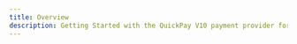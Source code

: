 ```yaml
---
title: Overview
description: Getting Started with the QuickPay V10 payment provider for Vendr, the eCommerce solution for Umbraco v8+
---
```


<work-in-progress />